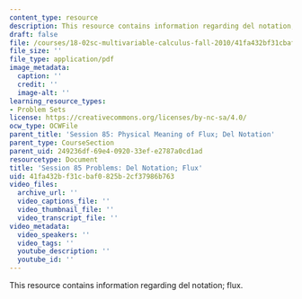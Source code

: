 ```yaml
---
content_type: resource
description: This resource contains information regarding del notation; flux.
draft: false
file: /courses/18-02sc-multivariable-calculus-fall-2010/41fa432bf31cbaf0825b2cf37986b763_MIT18_02SC_pb_85_quest.pdf
file_size: ''
file_type: application/pdf
image_metadata:
  caption: ''
  credit: ''
  image-alt: ''
learning_resource_types:
- Problem Sets
license: https://creativecommons.org/licenses/by-nc-sa/4.0/
ocw_type: OCWFile
parent_title: 'Session 85: Physical Meaning of Flux; Del Notation'
parent_type: CourseSection
parent_uid: 249236df-69e4-0920-33ef-e2787a0cd1ad
resourcetype: Document
title: 'Session 85 Problems: Del Notation; Flux'
uid: 41fa432b-f31c-baf0-825b-2cf37986b763
video_files:
  archive_url: ''
  video_captions_file: ''
  video_thumbnail_file: ''
  video_transcript_file: ''
video_metadata:
  video_speakers: ''
  video_tags: ''
  youtube_description: ''
  youtube_id: ''
---
```

This resource contains information regarding del notation; flux.